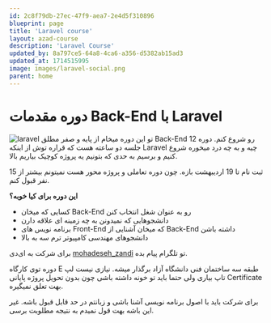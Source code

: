 ```yaml
---
id: 2c8f79db-27ec-47f9-aea7-2e4d5f310896
blueprint: page
title: 'Laravel course'
layout: azad-course
description: 'Laravel Course'
updated_by: 8a797ce5-64a8-4ca6-a356-d5382ab15ad3
updated_at: 1714515995
image: images/laravel-social.png
parent: home
---
```

# دوره مقدمات Back-End با  Laravel
![laravel](/assets/images/laravel-social.png)
تو این دوره میخام از پایه و صفر مطلق Back-End رو شروع کنم. دوره 12 جلسه دو ساعته هست که قراره توش از اینکه Laravel چیه و به چه درد میخوره شروع کنیم و برسیم به حدی که بتونیم یه پروژه کوچیک بیاریم بالا.

ثبت نام تا 19 اردیبهشت بازه. چون دوره تعاملی و پروژه محور هست نمیتونم بیشتر از 15 نفر قبول کنم.

**این دوره برای کیا خوبه؟**
- کسایی که میخان Back-End رو به عنوان شغل انتخاب کنن
- دانشجوهایی که نمیدونن به چه زمینه ای علاقه دارن
- برنامه نویس های Front-End که میخان آشنایی از Back-End داشته باشن
- دانشجوهای مهندسی کامپیوتر ترم سه به بالا

برای شرکت به ای‌دی [mohadeseh_zandi](https://t.me/mohadeseh_zandi) تو تلگرام پیام بده.

دوره توی کارگاه E طبقه سه ساختمان فنی دانشگاه آزاد برگذار میشه. نیازی نیست لپ تاپ بیاری ولی حتما باید تو خونه داشته باشی چون بدون تحویل پروژه پایانی Certificate بهت تعلق نمیگیره.

برای شرکت باید با اصول برنامه نویسی  آشنا باشی و زبانتم در حد قابل قبول باشه. غیر این باشه بهت قول نمیدم به نتیجه مطلوبت برسی.